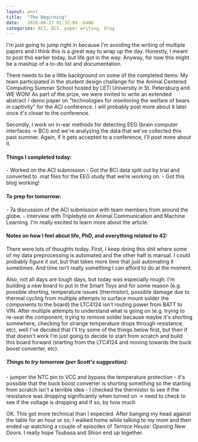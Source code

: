 ```yaml
---
layout: post
title:  "The Beginning"
date:   2020-08-27 01:32:09 -0400
categories: ACI, BCI, paper writing, blog
---
```


I'm just going to jump right in because I'm avoiding the writing of multiple papers and I think this is a great way to wrap up the day. Honestly, I meant to post this earlier today, but life got in the way. Anyway, for now this might be a mashup of a to-do list and documentation.

There needs to be a little background on some of the completed items: My team participated in the student design challenge for the Animal Centered Computing Summer School hosted by LETI University in St. Petersburg and WE WON! As part of the prize, we were invited to write an extended abstract / demo paper on "technologies for monitoring the welfare of bears in captivity" for the ACI conference. I will probably post more about it later once it's closer to the conference.

Secondly, I work on in-ear methods for detecting EEG (brain computer interfaces -> BCI) and we're analyzing the data that we've collected this past summer. Again, if it gets accepted to a conference, I'll post more about it.

<h4>Things I completed today: </h4>
- Worked on the ACI submission
- Got the BCI data split out by trial and converted to .mat files for the EEG study that we’re working on.
- Got this blog working!

<h4>To prep for tomorrow: </h4>
- 7a discussion of the ACI submission with team members from around the globe.
- Interview with Triplebyte on Animal Communication and Machine Learning. I'm really excited to learn more about the article.

<h4>Notes on how I feel about life, PhD, and everything related to 42:</h4>
There were lots of thoughts today. First, I keep doing this shit where some of my data preprocessing is automated and the other half is manual. I could probably figure it out, but that takes more time that just automating it sometimes. And time isn’t really something I can afford to do at the moment. 

Also, not all days are tough days, but today was especially rough. I'm building a new board to put in the Smart Toys and for some reason (e.g. possible shorting, temperature issues (thermistor), possible damage due to thermal cycling from multiple attempts to surface mount solder the components to the board) the LTC4124 isn't routing power from BATT to VIN. After multiple attempts to understand what is going on (e.g. trying to re-seat the component, trying to remove solder because maybe it's shorting somewhere, checking for strange temperature drops through resistance, etc), well I've decided that I'll try some of the things below first, but then if that doesn't work I'm just going to decide to start from scratch and build this board forward (starting from the LTC4124 and moving towards the buck boost converter, etc). 
<h5>Things to try tomorrow (per Scott's suggestion): </h5>
- jumper the NTC pin to VCC and bypass the temperature protection
- it's possible that the buck boost converter is shorting something so the starting from scratch isn't a terrible idea
- I checked the thermistor to see if the resistance was dropping significantly when turned on -> need to check to see if the voltage is dropping and if so, by how much


OK. This got more technical than I expected. After banging my head against the table for an hour or so, I walked home while talking to my mom and then ended up watching a couple of episodes of *Terrace House: Opening New Doors*. I really hope Tsubasa and Shion end up together.

